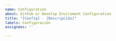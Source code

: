 ```yaml
---
name: Configuration
about: Github or Develop Enviroment Configuration
title: "[Config] - [Descripción]"
labels: Configuración
assignees: ''

---
```



